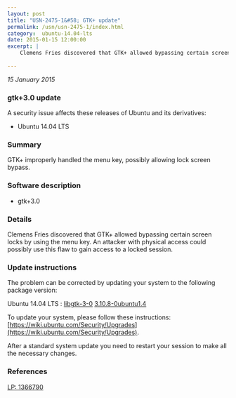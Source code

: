 ```yaml
---
layout: post
title: "USN-2475-1&#58; GTK+ update"
permalink: /usn/usn-2475-1/index.html
category:  ubuntu-14.04-lts
date: 2015-01-15 12:00:00
excerpt: |
    Clemens Fries discovered that GTK+ allowed bypassing certain screen locks by using the menu key. An attacker with physical access could possibly use this flaw to gain access to a locked session. 
    
--- 
```

 
 

*15 January 2015*

### gtk+3.0 update

A security issue affects these releases of Ubuntu and its derivatives:

* Ubuntu 14.04 LTS

### Summary

GTK+ improperly handled the menu key, possibly allowing lock screen bypass. 

### Software description

* gtk+3.0 

### Details

Clemens Fries discovered that GTK+ allowed bypassing certain screen locks by using the menu key. An attacker with physical access could possibly use this flaw to gain access to a locked session. 

### Update instructions

The problem can be corrected by updating your system to the following package version:

Ubuntu 14.04 LTS
 : [libgtk-3-0](https://launchpad.net/ubuntu/+source/gtk+3.0) <span> [3.10.8-0ubuntu1.4](https://launchpad.net/ubuntu/+source/gtk+3.0/3.10.8-0ubuntu1.4) </span> 

To update your system, please follow these instructions: [https://wiki.ubuntu.com/Security/Upgrades](https://wiki.ubuntu.com/Security/Upgrades).

After a standard system update you need to restart your session to make all the necessary changes. 

### References

 
 [LP: 1366790](https://launchpad.net/bugs/1366790)
 

